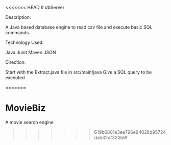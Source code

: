 <<<<<<< HEAD
﻿# dbServer

Description:

A Java based database engine to read csv file and execute basic SQL commands.

Technology Used:

Java
Junit
Maven
JSON

Direction:

Start with the Extract.java file in src/main/java
Give a SQL query to be exceuted

=======
# MovieBiz
A movie search engine
>>>>>>> 619b6801e3ee796e94028d95724dab32df320b9f
